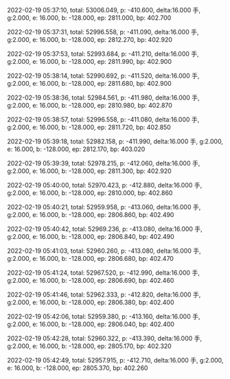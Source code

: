 2022-02-19 05:37:10, total: 53006.049, p: -410.600, delta:16.000 手, g:2.000, e: 16.000, b: -128.000, ep: 2811.000, bp: 402.700

2022-02-19 05:37:31, total: 52996.558, p: -411.090, delta:16.000 手, g:2.000, e: 16.000, b: -128.000, ep: 2812.270, bp: 402.920

2022-02-19 05:37:53, total: 52993.684, p: -411.210, delta:16.000 手, g:2.000, e: 16.000, b: -128.000, ep: 2811.990, bp: 402.900

2022-02-19 05:38:14, total: 52990.692, p: -411.520, delta:16.000 手, g:2.000, e: 16.000, b: -128.000, ep: 2811.680, bp: 402.900

2022-02-19 05:38:36, total: 52984.561, p: -411.980, delta:16.000 手, g:2.000, e: 16.000, b: -128.000, ep: 2810.980, bp: 402.870

2022-02-19 05:38:57, total: 52996.558, p: -411.080, delta:16.000 手, g:2.000, e: 16.000, b: -128.000, ep: 2811.720, bp: 402.850

2022-02-19 05:39:18, total: 52982.158, p: -411.990, delta:16.000 手, g:2.000, e: 16.000, b: -128.000, ep: 2812.170, bp: 403.020

2022-02-19 05:39:39, total: 52978.215, p: -412.060, delta:16.000 手, g:2.000, e: 16.000, b: -128.000, ep: 2811.300, bp: 402.920

2022-02-19 05:40:00, total: 52970.423, p: -412.880, delta:16.000 手, g:2.000, e: 16.000, b: -128.000, ep: 2810.000, bp: 402.860

2022-02-19 05:40:21, total: 52959.958, p: -413.060, delta:16.000 手, g:2.000, e: 16.000, b: -128.000, ep: 2806.860, bp: 402.490

2022-02-19 05:40:42, total: 52969.236, p: -413.080, delta:16.000 手, g:2.000, e: 16.000, b: -128.000, ep: 2806.840, bp: 402.490

2022-02-19 05:41:03, total: 52960.260, p: -413.080, delta:16.000 手, g:2.000, e: 16.000, b: -128.000, ep: 2806.680, bp: 402.470

2022-02-19 05:41:24, total: 52967.520, p: -412.990, delta:16.000 手, g:2.000, e: 16.000, b: -128.000, ep: 2806.690, bp: 402.460

2022-02-19 05:41:46, total: 52962.333, p: -412.820, delta:16.000 手, g:2.000, e: 16.000, b: -128.000, ep: 2806.380, bp: 402.400

2022-02-19 05:42:06, total: 52959.380, p: -413.160, delta:16.000 手, g:2.000, e: 16.000, b: -128.000, ep: 2806.040, bp: 402.400

2022-02-19 05:42:28, total: 52960.322, p: -413.390, delta:16.000 手, g:2.000, e: 16.000, b: -128.000, ep: 2805.170, bp: 402.320

2022-02-19 05:42:49, total: 52957.915, p: -412.710, delta:16.000 手, g:2.000, e: 16.000, b: -128.000, ep: 2805.370, bp: 402.260